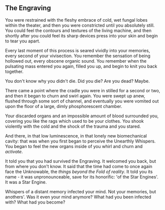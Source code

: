 ## The Engraving

You were restrained with the fleshy embrace of cold, wet fungal lobes within the theater, and then you were constricted until you absolutely still.  You could feel the contours and textures of the living machine, and then shortly after you could feel its sharp devices press into your skin and begin to tear you apart.

Every last moment of this process is seared vividly into your memories, every second of your vivisection.  You remember the sensation of being hollowed out, every obscene organic sound.  You remember when the pulsating mass entered you again, filled you up, and begin to knit you back together.

You don't know why you didn't die.  Did you die?  Are you dead?  Maybe.

There came a point where the cradle you were in stilled for a second or two, and then it began to churn and swirl again.  You were swept up anew, flushed through some sort of channel, and eventually you were vomited out upon the floor of a large, dimly phosphorescent chamber.

Your discarded organs and an impossible amount of blood surrounded you, covering you like the rags which used to be your clothes.  You shook violently with the cold and the shock of the trauma and you stared.

And there, in that low luminescence, in that lonely new biomechanical cavity: that was when you first began to perceive the Unearthly Whispers.  You began to feel the new organs inside of you whirl and churn and _activate_.

It told you that you had survived the Engraving.  It welcomed you back, but from where you don't know.  It said that the time had come to once again face the Unknowable, the _things beyond the Fold of reality_.  It told you its name - it was unpronounceable, save for its honorific: 'of the Star Engines'.  It was a Star Engine.

Whispers of a distant memory infected your mind.  Not your memories, but anothers'.  Was it even your mind anymore?  What had you been infected with?  What had you become?
